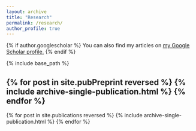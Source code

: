 ```yaml
---
layout: archive
title: "Research"
permalink: /research/
author_profile: true
---
```


{% if author.googlescholar %}
  You can also find my articles on <u><a href="{{author.googlescholar}}">my Google Scholar profile</a>.</u>
{% endif %}

{% include base_path %}

{% for post in site.pubPreprint reversed %}
  {% include archive-single-publication.html %}
{% endfor %}
--
{% for post in site.publications reversed %}
  {% include archive-single-publication.html %}
{% endfor %}

